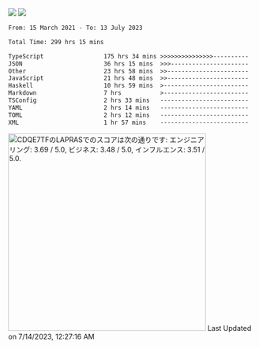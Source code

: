 <div>
  <img src="https://github-readme-stats.vercel.app/api?username=naporin0624&count_private=true&show_icons=true" />
  <img src="https://github-readme-stats.vercel.app/api/top-langs/?username=naporin0624&layout=compact&hide=css" />
  <!--START_SECTION:waka-->

```txt
From: 15 March 2021 - To: 13 July 2023

Total Time: 299 hrs 15 mins

TypeScript                 175 hrs 34 mins >>>>>>>>>>>>>>>----------   58.67 %
JSON                       36 hrs 15 mins  >>>----------------------   12.12 %
Other                      23 hrs 58 mins  >>-----------------------   08.01 %
JavaScript                 21 hrs 48 mins  >>-----------------------   07.29 %
Haskell                    10 hrs 59 mins  >------------------------   03.67 %
Markdown                   7 hrs           >------------------------   02.34 %
TSConfig                   2 hrs 33 mins   -------------------------   00.86 %
YAML                       2 hrs 14 mins   -------------------------   00.75 %
TOML                       2 hrs 12 mins   -------------------------   00.74 %
XML                        1 hr 57 mins    -------------------------   00.66 %
```

<!--END_SECTION:waka-->
  
  <!--START_SECTION:lapras-card-->
<p ><a href="https://lapras.com/public/CDQE7TF" target="_blank" rel="noopener noreferrer"><img alt="CDQE7TFのLAPRASでのスコアは次の通りです: エンジニアリング: 3.69 / 5.0, ビジネス: 3.48 / 5.0, インフルエンス: 3.51 / 5.0." src="https://lapras-card-generator.vercel.app/api/svg?e=3.69&b=3.48&i=3.51&b1=%23232323&b2=%236d6d6d&i1=%23212121&i2=%23818181&l=ja" width="400" ></a>  
Last Updated on 7/14/2023, 12:27:16 AM</p>
<!--END_SECTION:lapras-card-->
</div>

